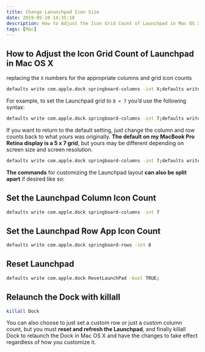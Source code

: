 ```yaml
---
title: Change Lanunchpad Icon Size
date: 2019-05-10 14:35:18
description: How to Adjust the Icon Grid Count of Launchpad in Mac OS X？
tags: [Mac]
---
```


## How to Adjust the Icon Grid Count of Launchpad in Mac OS X

replacing the `X` numbers for the appropriate columns and grid icon counts

``` bash
defaults write com.apple.dock springboard-columns -int X;defaults write com.apple.dock springboard-rows -int X;defaults write com.apple.dock ResetLaunchPad -bool TRUE;killall Dock
```

For example, to set the Launchpad grid to `8 × 7` you’d use the following syntax:

``` bash
defaults write com.apple.dock springboard-columns -int 7;defaults write com.apple.dock springboard-rows -int 8;defaults write com.apple.dock ResetLaunchPad -bool TRUE;killall Dock
```

If you want to return to the default setting, just change the column and row counts back to what yours was originally. **The default on my MacBook Pro Retina display is a 5 x 7 grid**, but yours may be different depending on screen size and screen resolution.

``` bash
defaults write com.apple.dock springboard-columns -int 7;defaults write com.apple.dock springboard-rows -int 5;defaults write com.apple.dock ResetLaunchPad -bool TRUE;killall Dock
```

**The commands** for customizing the Launchpad layout **can also be split apart** if desired like so:

## Set the Launchpad Column Icon Count

``` bash
defaults write com.apple.dock springboard-columns -int 7
```

## Set the Launchpad Row App Icon Count

``` bash
defaults write com.apple.dock springboard-rows -int 8
```

## Reset Launchpad

``` bash
defaults write com.apple.dock ResetLaunchPad -bool TRUE;
```

## Relaunch the Dock with killall

``` bash
killall Dock
```

You can also choose to just set a custom row or just a custom column count, but you must **reset and refresh the Launchpad**, and finally killall Dock to relaunch the Dock in Mac OS X and have the changes to take effect regardless of how you customize it.
